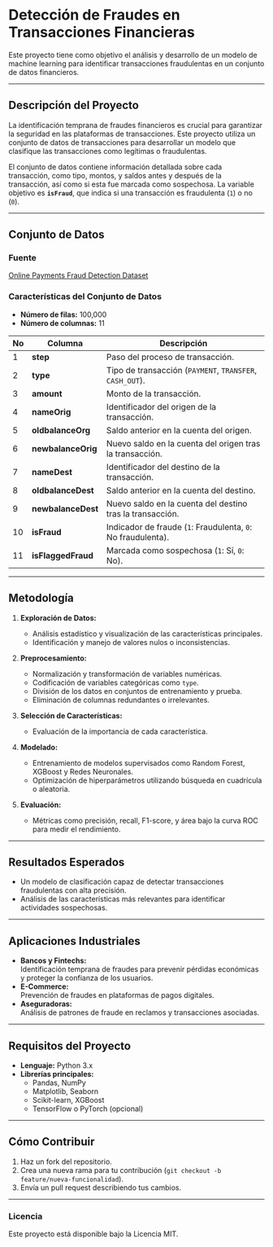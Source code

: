 # Detección de Fraudes en Transacciones Financieras

Este proyecto tiene como objetivo el análisis y desarrollo de un modelo de machine learning para identificar transacciones fraudulentas en un conjunto de datos financieros.

---

## **Descripción del Proyecto**

La identificación temprana de fraudes financieros es crucial para garantizar la seguridad en las plataformas de transacciones. Este proyecto utiliza un conjunto de datos de transacciones para desarrollar un modelo que clasifique las transacciones como legítimas o fraudulentas.

El conjunto de datos contiene información detallada sobre cada transacción, como tipo, montos, y saldos antes y después de la transacción, así como si esta fue marcada como sospechosa. La variable objetivo es **`isFraud`**, que indica si una transacción es fraudulenta (`1`) o no (`0`).

---

## **Conjunto de Datos**

### **Fuente**

[Online Payments Fraud Detection Dataset](https://www.kaggle.com/datasets/rupakroy/online-payments-fraud-detection-dataset/data)

### **Características del Conjunto de Datos**

- **Número de filas:** 100,000
- **Número de columnas:** 11

| **No** | **Columna**        | **Descripción**                                              |
| ------ | ------------------ | ------------------------------------------------------------ |
| 1      | **step**           | Paso del proceso de transacción.                             |
| 2      | **type**           | Tipo de transacción (`PAYMENT`, `TRANSFER`, `CASH_OUT`).     |
| 3      | **amount**         | Monto de la transacción.                                     |
| 4      | **nameOrig**       | Identificador del origen de la transacción.                  |
| 5      | **oldbalanceOrg**  | Saldo anterior en la cuenta del origen.                      |
| 6      | **newbalanceOrig** | Nuevo saldo en la cuenta del origen tras la transacción.     |
| 7      | **nameDest**       | Identificador del destino de la transacción.                 |
| 8      | **oldbalanceDest** | Saldo anterior en la cuenta del destino.                     |
| 9      | **newbalanceDest** | Nuevo saldo en la cuenta del destino tras la transacción.    |
| 10     | **isFraud**        | Indicador de fraude (`1`: Fraudulenta, `0`: No fraudulenta). |
| 11     | **isFlaggedFraud** | Marcada como sospechosa (`1`: Sí, `0`: No).                  |

---

## **Metodología**

1. **Exploración de Datos:**

   - Análisis estadístico y visualización de las características principales.
   - Identificación y manejo de valores nulos o inconsistencias.

2. **Preprocesamiento:**

   - Normalización y transformación de variables numéricas.
   - Codificación de variables categóricas como `type`.
   - División de los datos en conjuntos de entrenamiento y prueba.
   - Eliminación de columnas redundantes o irrelevantes.

3. **Selección de Características:**

   - Evaluación de la importancia de cada característica.

4. **Modelado:**

   - Entrenamiento de modelos supervisados como Random Forest, XGBoost y Redes Neuronales.
   - Optimización de hiperparámetros utilizando búsqueda en cuadrícula o aleatoria.

5. **Evaluación:**

   - Métricas como precisión, recall, F1-score, y área bajo la curva ROC para medir el rendimiento.

---

## **Resultados Esperados**

- Un modelo de clasificación capaz de detectar transacciones fraudulentas con alta precisión.
- Análisis de las características más relevantes para identificar actividades sospechosas.

---

## **Aplicaciones Industriales**

- **Bancos y Fintechs:**  
  Identificación temprana de fraudes para prevenir pérdidas económicas y proteger la confianza de los usuarios.
- **E-Commerce:**  
  Prevención de fraudes en plataformas de pagos digitales.
- **Aseguradoras:**  
  Análisis de patrones de fraude en reclamos y transacciones asociadas.

---

## **Requisitos del Proyecto**

- **Lenguaje:** Python 3.x
- **Librerías principales:**
  - Pandas, NumPy
  - Matplotlib, Seaborn
  - Scikit-learn, XGBoost
  - TensorFlow o PyTorch (opcional)

---

## **Cómo Contribuir**

1. Haz un fork del repositorio.
2. Crea una nueva rama para tu contribución (`git checkout -b feature/nueva-funcionalidad`).
3. Envía un pull request describiendo tus cambios.

---

### **Licencia**

Este proyecto está disponible bajo la Licencia MIT.
